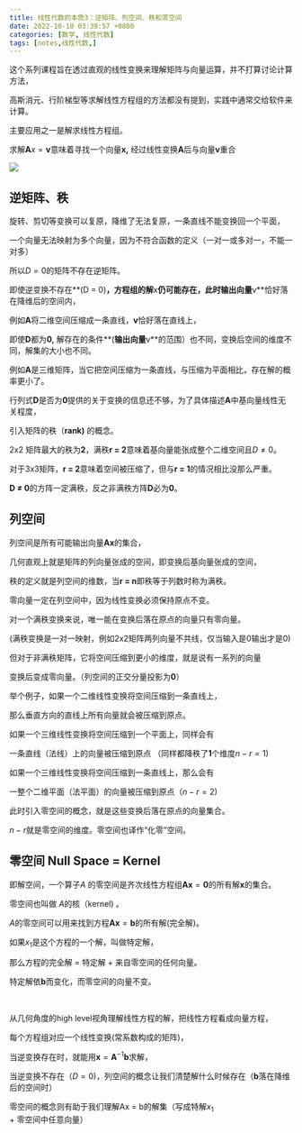 ```yaml
---
title: 线性代数的本质3：逆矩阵、列空间、秩和零空间
date: 2022-10-10 03:39:57 +0800
categories: [数学, 线性代数]
tags: [notes,线性代数,]
---
```






这个系列课程旨在透过直观的线性变换来理解矩阵与向量运算，并不打算讨论计算方法，     	

高斯消元、行阶梯型等求解线性方程组的方法都没有提到，实践中通常交给软件来计算。			

主要应用之一是解求线性方程组。		

求解$\mathbf{A}x = \mathbf{v}$意味着寻找一个向量**x,** 经过线性变换$\mathbf{A}$后与向量$\mathbf{v}$重合		       

![](https://cdn.jsdelivr.net/gh/dlcai/image-bed/img/linear_algebra3/1.png)





## 逆矩阵、秩

旋转、剪切等变换可以复原，降维了无法复原，一条直线不能变换回一个平面，			

一个向量无法映射为多个向量，因为不符合函数的定义（一对一或多对一，不能一对多）				

所以$D = 0$的矩阵不存在逆矩阵。			

即使逆变换不存在**(D = 0)**，方程组的解**x**仍可能存在，此时输出向量**v**恰好落在降维后的空间内，				

例如**A**将二维空间压缩成一条直线，**v**恰好落在直线上，

即使**D**都为**0,** 解存在的条件**(**输出向量**v**的范围）也不同，变换后空间的维度不同，解集的大小也不同。			

例如**A**是三维矩阵，当它把空间压缩为一条直线，与压缩为平面相比，存在解的概率更小了。			

行列式**D**是否为**0**提供的关于变换的信息还不够，为了具体描述**A**中基向量线性无关程度，			

引入矩阵的秩（**rank)** 的概念。   		

$\mathrm{2 x 2}$ 矩阵最大的秩为**2**，满秩**r = 2**意味着基向量能张成整个二维空间且$D ≠ 0$。			

对于$\mathrm{3 x 3}$矩阵，**r = 2**意味着空间被压缩了，但与**r = 1**的情况相比没那么严重。			

**D ≠ 0**的方阵一定满秩，反之非满秩方阵**D**必为**0**。       	



## 列空间

列空间是所有可能输出向量$\mathbf{Ax}$的集合，

几何直观上就是矩阵的列向量张成的空间，即变换后基向量张成的空间，				

秩的定义就是列空间的维数，当**r = n**即秩等于列数时称为满秩。		

零向量一定在列空间中，因为线性变换必须保持原点不变。			

对一个满秩变换来说，唯一能在变换后落在原点的向量只有零向量。			

 (满秩变换是一对一映射，例如$\mathrm{2x2}$矩阵两列向量不共线，仅当输入是0输出才是0)				

但对于非满秩矩阵，它将空间压缩到更小的维度，就是说有一系列的向量

变换后变成零向量。（列空间的正交分量投影为**0**）				

举个例子，如果一个二维线性变换将空间压缩到一条直线上，				

那么垂直方向的直线上所有向量就会被压缩到原点。			

如果一个三维线性变换将空间压缩到一个平面上，同样会有				

一条直线（法线）上的向量被压缩到原点 （同样都降秩了**1**个维度$n - r = 1$)	        

如果一个三维线性变换将空间压缩到一条直线上，那么会有				

一整个二维平面（法平面）的向量被压缩到原点（$n - r = 2$)				

此时引入零空间的概念，就是这些变换后落在原点的向量集合。

 $n - r$就是零空间的维度。零空间也译作“化零”空间。



## 零空间 **Null Space = Kernel**

即解空间，一个算子$A$ 的零空间是齐次线性方程组$\mathbf{Ax}=\mathbf{0}$的所有解**x**的集合。								

零空间也叫做 *A*的核（kernel) 。				



*A*的零空间可以用来找到方程$\mathbf{Ax}=\mathbf{b}$的所有解(完全解)。			

如果$x_1$是这个方程的一个解，叫做特定解，			

那么方程的完全解 = 特定解 + 来自零空间的任何向量。 		

特定解依$\mathbf{b}$而变化，而零空间的向量不变。				

​		

从几何角度的high level视角理解线性方程的解，把线性方程看成向量方程，        			

每个方程组对应一个线性变换(常系数构成的矩阵)，  	  		

当逆变换存在时，就能用$\mathbf{x} = \mathbf{A}^{-1}\mathbf{b}$求解， 				

当逆变换不存在（$D = 0$)，列空间的概念让我们清楚解什么时候存在（$\mathbf{b}$落在降维后的空间时）				

零空间的概念则有助于我们理解Ax = b的解集（写成特解$x_1$ + 零空间中任意向量）					

